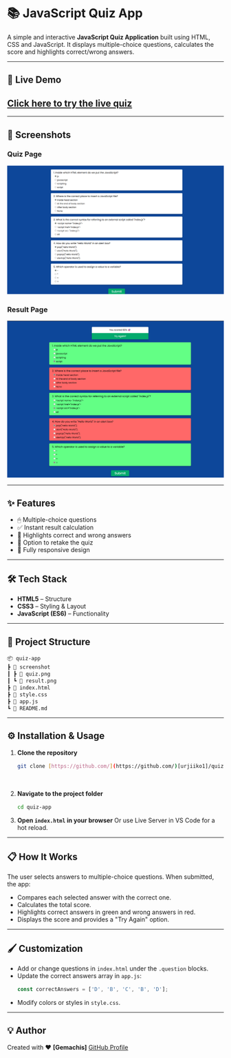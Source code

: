 # 📚 JavaScript Quiz App

A simple and interactive **JavaScript Quiz Application** built using HTML, CSS and JavaScript.
It displays multiple-choice questions, calculates the score and highlights correct/wrong answers.

---

## 🚀 Live Demo

## [Click here to try the live quiz](https://urjiiko1.github.io/code-craft/Project%20Assignement/QuizApp)

---

## 📸 Screenshots

### Quiz Page
![Quiz Screenshot](./screenshot/quiz.png)

### Result Page
![Result Screenshot](./screenshot/result.png)

---

## ✨ Features
- 🖱 Multiple-choice questions
- ✅ Instant result calculation
- 🎯 Highlights correct and wrong answers
- 🔄 Option to retake the quiz
- 📱 Fully responsive design

---

## 🛠 Tech Stack
- **HTML5** – Structure
- **CSS3** – Styling & Layout
- **JavaScript (ES6)** – Functionality

---

## 📂 Project Structure
```
📦 quiz-app
┣ 📂 screenshot
┃ ┣ 📜 quiz.png
┃ ┗ 📜 result.png
┣ 📜 index.html
┣ 📜 style.css
┣ 📜 app.js
┗ 📜 README.md
```

---

## ⚙️ Installation & Usage

1. **Clone the repository**
   ```bash
   git clone [https://github.com/](https://github.com/)[urjiiko1]/quiz-app.git

 

2.  **Navigate to the project folder**
    ```bash
    cd quiz-app
    ```
3.  **Open `index.html` in your browser**
    Or use Live Server in VS Code for a hot reload.

---

## 📋 How It Works

The user selects answers to multiple-choice questions. When submitted, the app:

* Compares each selected answer with the correct one.
* Calculates the total score.
* Highlights correct answers in green and wrong answers in red.
* Displays the score and provides a "Try Again" option.

---

## 🖌 Customization

* Add or change questions in `index.html` under the `.question` blocks.
* Update the correct answers array in `app.js`:
    ```javascript
    const correctAnswers = ['D', 'B', 'C', 'B', 'D'];
    ```
* Modify colors or styles in `style.css`.

---

## 💡 Author

Created with ❤️  **[Gemachis]**
[GitHub Profile](https://github.com/urjiiko1)